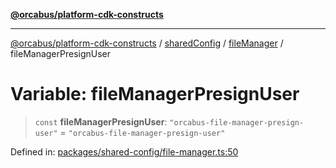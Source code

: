 [**@orcabus/platform-cdk-constructs**](../../../../../../README.md)

***

[@orcabus/platform-cdk-constructs](../../../../../../README.md) / [sharedConfig](../../../README.md) / [fileManager](../README.md) / fileManagerPresignUser

# Variable: fileManagerPresignUser

> `const` **fileManagerPresignUser**: `"orcabus-file-manager-presign-user"` = `"orcabus-file-manager-presign-user"`

Defined in: [packages/shared-config/file-manager.ts:50](https://github.com/OrcaBus/platform-cdk-constructs/blob/main/packages/shared-config/file-manager.ts#L50)
